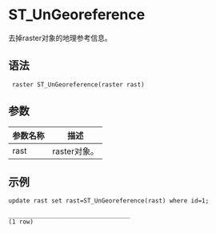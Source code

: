 # ST\_UnGeoreference

去掉raster对象的地理参考信息。

## 语法

```
 raster ST_UnGeoreference(raster rast)
```

## 参数

|参数名称|描述|
|----|--|
|rast|raster对象。|

## 示例

```
update rast set rast=ST_UnGeoreference(rast) where id=1;

__________________________________
(1 row)
```


